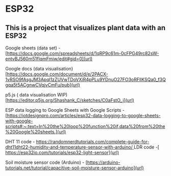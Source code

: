 # ESP32
## This is a project that visualizes plant data with an ESP32



 Google sheets (data set) - [https://docs.google.com/spreadsheets/d/1qRP9c61m-0cFPG49rc82sW-entvBJ560m51fIqmFmiw/edit#gid=0](url)
 
 Google docs (data visualisation) [https://docs.google.com/document/d/e/2PACX-1vRSO9fAsgJM3Apql1zZUVwTDoVXiR4pPLu9YDnuO27FO3oRFllKSQa0_f3Qgqa5t5ACgnwCVqjvCmFu/pub](url)
 
 p5.js ( data visualisation WIP)[https://editor.p5js.org/Shashank_C/sketches/C0aFstO_j](url)

ESP data logging to Google Sheets with Google Scripts - [https://iotdesignpro.com/articles/esp32-data-logging-to-google-sheets-with-google-scripts#:~:text=In%20the%20loop%20function%20if,data%20from%20the%20Google%20sheets.](url)

DHT 11 code - [https://randomnerdtutorials.com/complete-guide-for-dht11dht22-humidity-and-temperature-sensor-with-arduino/
](url)
LDR code -[ https://esp32io.com/tutorials/esp32-light-sensor](url)

Soil moisture sensor code (Arduino) - [https://arduino-tutorials.net/tutorial/capacitive-soil-moisture-sensor-arduino](url)

